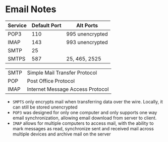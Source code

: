 Email Notes
===

| Service | Default Port | Alt Ports |
|---|---|---|
| POP3 | 110 | 995 unencrypted |
| IMAP | 143 | 993 unencrypted |
| SMTP |  25 | |
| SMTPS | 587 | 25, 465, 2525 |

| | |
|---|---|
| SMTP | Simple Mail Transfer Protocol |
| POP | Post Office Protocol |
| IMAP | Internet Message Access Protocol |

* `SMPTS` only encrypts mail when transferring data over the wire. Locally, it can still be stored unencrypted
* `POP3` was designed for only one computer and only supports one way email synchronization, allowing email
   download from server to client.
* `IMAP` allows for multiple computers to access mail, with the ability to mark messages as read, synchronize
  sent and received mail across multiple devices and archive mail on the server


